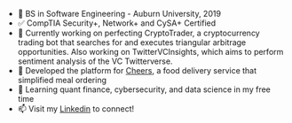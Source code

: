 + 🧢 BS in Software Engineering - Auburn University, 2019
+ ✅ CompTIA Security+, Network+ and CySA+ Certified
+ 🔭 Currently working on perfecting CryptoTrader, a cryptocurrency trading bot that searches for and executes triangular arbitrage opportunities. Also working on TwitterVCInsights, which aims to perform sentiment analysis of the VC Twitterverse. 
+ 🍔 Developed the platform for [Cheers](https://www.cheersapp.io), a food delivery service that simplified meal ordering
+ 🌱 Learning quant finance, cybersecurity, and data science in my free time
+ 📫 Visit my [Linkedin](https://www.linkedin.com/in/jack-scott-880581108/) to connect!
